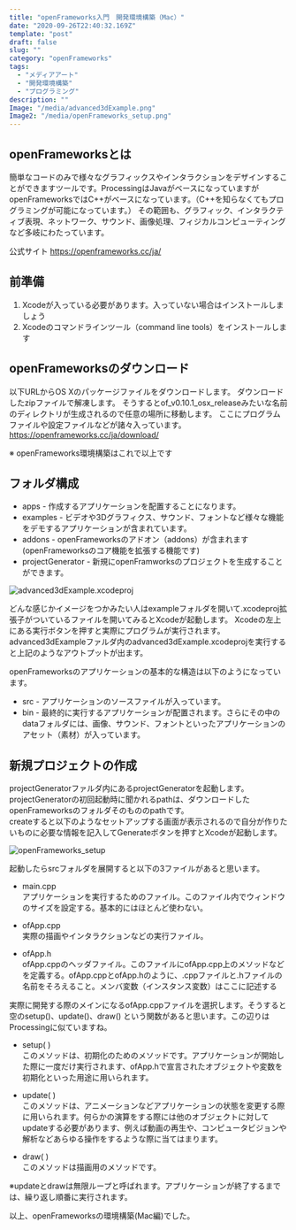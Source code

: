 ```yaml
---
title: "openFrameworks入門　開発環境構築（Mac）"
date: "2020-09-26T22:40:32.169Z"
template: "post"
draft: false
slug: ""
category: "openFrameworks"
tags:
  - "メディアアート"
  - "開発環境構築"
  - "プログラミング"
description: ""
Image: "/media/advanced3dExample.png"
Image2: "/media/openFrameworks_setup.png"
---
```


## openFrameworksとは
簡単なコードのみで様々なグラフィックスやインタラクションをデザインすることができますツールです。ProcessingはJavaがベースになっていますがopenFrameworksではC++がベースになっています。（C++を知らなくてもプログラミングが可能になっています。）
その範囲も、グラフィック、インタラクティブ表現、ネットワーク、サウンド、画像処理、フィジカルコンピューティングなど多岐にわたっています。

公式サイト https://openframeworks.cc/ja/

## 前準備
1. Xcodeが入っている必要があります。入っていない場合はインストールしましょう
2. Xcodeのコマンドラインツール（command line tools）をインストールします

## openFrameworksのダウンロード
以下URLからOS Xのパッケージファイルをダウンロードします。
ダウンロードしたzipファイルで解凍します。
そうするとof_v0.10.1_osx_releaseみたいな名前のディレクトリが生成されるので任意の場所に移動します。
ここにプログラムファイルや設定ファイルなどが諸々入っています。
https://openframeworks.cc/ja/download/

※ openFrameworks環境構築はこれで以上です

## フォルダ構成
- apps - 作成するアプリケーションを配置することになります。
- examples - ビデオや3Dグラフィクス、サウンド、フォントなど様々な機能をデモするアプリケーションが含まれています。
- addons - openFrameworksのアドオン（addons）が含まれます (openFrameworksのコア機能を拡張する機能です)
- projectGenerator - 新規にopenFramworksのプロジェクトを生成することができます。

![advanced3dExample.xcodeproj](/media/advanced3dExample.png)

どんな感じかイメージをつかみたい人はexampleフォルダを開いて.xcodeproj拡張子がついているファイルを開いてみるとXcodeが起動します。
Xcodeの左上にある実行ボタンを押すと実際にプログラムが実行されます。
advanced3dExampleファルダ内のadvanced3dExample.xcodeprojを実行すると上記のようなアウトプットが出ます。

openFrameworksのアプリケーションの基本的な構造は以下のようになっています。
- src - アプリケーションのソースファイルが入っています。
- bin - 最終的に実行するアプリケーションが配置されます。さらにその中のdataフォルダには、画像、サウンド、フォントといったアプリケーションのアセット（素材）が入っています。

## 新規プロジェクトの作成
projectGeneratorファルダ内にあるprojectGeneratorを起動します。
projectGeneratorの初回起動時に聞かれるpathは、ダウンロードしたopenFrameworksのフォルダそのもののpathです。<br>
createすると以下のようなセットアップする画面が表示されるので自分が作りたいものに必要な情報を記入してGenerateボタンを押すとXcodeが起動します。

![openFrameworks_setup](/media/openFrameworks_setup.png)

起動したらsrcフォルダを展開すると以下の3ファイルがあると思います。

- main.cpp<br>
アプリケーションを実行するためのファイル。このファイル内でウィンドウのサイズを設定する。基本的にはほとんど使わない。

- ofApp.cpp<br>
実際の描画やインタラクションなどの実行ファイル。

- ofApp.h<br>
ofApp.cppのヘッダファイル。このファイルにofApp.cpp上のメソッドなどを定義する。ofApp.cppとofApp.hのように、.cppファイルと.hファイルの名前をそろえること。メンバ変数（インスタンス変数）はここに記述する


実際に開発する際のメインになるofApp.cppファイルを選択します。そうすると空のsetup()、update()、draw() という関数があると思います。この辺りはProcessingに似ていますね。

- setup( )<br>
このメソッドは、初期化のためのメソッドです。アプリケーションが開始した際に一度だけ実行されます、ofApp.hで宣言されたオブジェクトや変数を初期化といった用途に用いられます。

- update( )<br>
このメソッドは、アニメーションなどアプリケーションの状態を変更する際に用いられます。何らかの演算をする際には他のオブジェクトに対してupdateする必要があります、例えば動画の再生や、コンピュータビジョンや解析などあらゆる操作をするような際に当てはまります。

- draw( )<br>
このメソッドは描画用のメソッドです。

※updateとdrawは無限ループと呼ばれます。アプリケーションが終了するまでは、繰り返し順番に実行されます。<br>


以上、openFrameworksの環境構築(Mac編)でした。